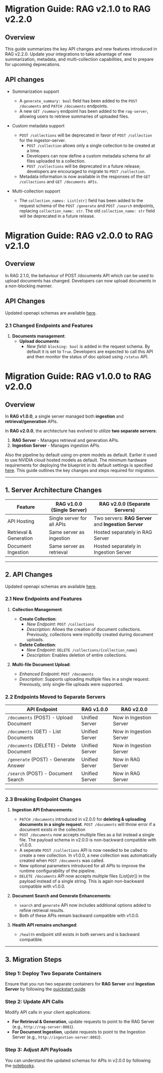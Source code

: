 <!--
  SPDX-FileCopyrightText: Copyright (c) 2025 NVIDIA CORPORATION & AFFILIATES. All rights reserved.
  SPDX-License-Identifier: Apache-2.0
-->

# Migration Guide: RAG v2.1.0 to RAG v2.2.0

## Overview

This guide summarizes the key API changes and new features introduced in RAG v2.2.0. Update your integrations to take advantage of new summarization, metadata, and multi-collection capabilities, and to prepare for upcoming deprecations.

## API changes

- Summarization support
  - A `generate_summary: bool` field has been added to the `POST /documents` and `PATCH /documents` endpoints.
  - A new `GET /summary` endpoint has been added to the `rag-server`, allowing users to retrieve summaries of uploaded files.

- Custom metadata support
  - `POST /collections` will be deprecated in favor of `POST /collection` for the ingestor-server.
    - `POST /collection` allows only a single collection to be created at a time.
    - Developers can now define a custom metadata schema for all files uploaded to a collection.
    - `POST /collections` will be deprecated in a future release; developers are encouraged to migrate to `POST /collection`.
  - Metadata information is now available in the responses of the `GET /collections` and `GET /documents APIs`.

- Multi-collection support
  - The `collection_names: List[str]` field has been added to the request schema of the `POST /generate` and `POST /search` endpoints, replacing `collection_name: str`. The old `collection_name: str` field will be deprecated in a future release.

# Migration Guide: RAG v2.0.0 to RAG v2.1.0

## Overview
In RAG 2.1.0, the behaviour of POST /documents API which can be used to upload documents has changed. Developers can now upload documents in a non-blocking manner.

## API Changes

Updated openapi schemas are available [here](./api_reference/).

### 2.1 Changed Endpoints and Features

1. **Documents management**:
   - **Upload documents**:
     - *New field*: `blocking: bool` is added in the request schema. By default it is set to `True`. Developers are expected to call this API and then monitor the status of doc upload using `/status` API.

# Migration Guide: RAG v1.0.0 to RAG v2.0.0

## Overview

In **RAG v1.0.0**, a single server managed both **ingestion** and **retrieval/generation** APIs.

In **RAG v2.0.0**, the architecture has evolved to utilize **two separate servers**:

1. **RAG Server** - Manages retrieval and generation APIs.
2. **Ingestion Server** - Manages ingestion APIs.

Also the pipeline by default using on-prem models as default. Earlier it used to use NVIDIA cloud hosted models as default. The minimum hardware requirements for deploying the blueprint in its default settings is specified [here](../README.md#minimum-system-requirements).
This guide outlines the key changes and steps required for migration.

---

## 1. Server Architecture Changes

| Feature                 | RAG v1.0.0 (Single Server) | RAG v2.0.0 (Separate Servers)             |
|-------------------------|----------------------------|-------------------------------------------|
| API Hosting             | Single server for all APIs | Two servers: **RAG Server** and **Ingestion Server** |
| Retrieval & Generation  | Same server as ingestion   | Hosted separately in RAG Server           |
| Document Ingestion      | Same server as retrieval   | Hosted separately in Ingestion Server     |

---

## 2. API Changes

Updated openapi schemas are available [here](./api_reference/).

### 2.1 New Endpoints and Features

1. **Collection Management**:
   - **Create Collection**:
     - *New Endpoint*: `POST /collections`
     - *Description*: Allows the creation of document collections. Previously, collections were implicitly created during document uploads.
   - **Delete Collection**:
     - *New Endpoint*: `DELETE /collections/{collection_name}`
     - *Description*: Enables deletion of entire collections.

2. **Multi-file Document Upload**:
   - *Enhanced Endpoint*: `POST /documents`
   - *Description*: Supports uploading multiple files in a single request. Previously, only single-file uploads were supported.

### 2.2 Endpoints Moved to Separate Servers

| API Endpoint | RAG v1.0.0 | RAG v2.0.0 |
|--------------|------------|------------|
| `/documents` (POST) - Upload Document | Unified Server | Now in Ingestion Server |
| `/documents` (GET) - List Documents   | Unified Server | Now in Ingestion Server |
| `/documents` (DELETE) - Delete Document | Unified Server | Now in Ingestion Server |
| `/generate` (POST) - Generate Answer  | Unified Server | Now in RAG Server       |
| `/search` (POST) - Document Search    | Unified Server | Now in RAG Server       |

---

### 2.3 Breaking Endpoint Changes

1. **Ingestion API Enhancements**:
   - `PATCH /documents` introduced in v2.0.0 for **deleting & uploading documents in a single request**. `POST /documents` will throw error if a document exists in the collection
   - `POST /documents`  now accepts multiple files as a list instead a single file. The payload schema in v2.0.0 is non-backward compatible with v1.0.0.
   - A seperate `POST /collections` API is now needed to be called to create a new collection. In v1.0.0, a new collection was automatically created when `POST /documents` was called.
   - New optional parameters introduced for all APIs to improve the runtime configurability of the pipeline.
   - `DELETE /documents` API now accepts multiple files (List[str]) in the payload instead of a single string. This is again non-backward compatible with v1.0.0.

2. **Document Search and Generate Enhancements**:
   - `search` and `generate` API now includes additional options added to refine retrieval results.
   - Both of these APIs remain backward compatible with v1.0.0.

1. **Health API remains unchanged**:
   - `/health` endpoint still exists in both servers and is backward compatible.

---

## 3. Migration Steps

### Step 1: Deploy Two Separate Containers

Ensure that you run two separate containers for **RAG Server** and **Ingestion Server** by following the [quickstart guide](quickstart.md)

### Step 2: Update API Calls

Modify API calls in your client applications:

- **For Retrieval & Generation**, update requests to point to the RAG Server (e.g., `http://rag-server:8081`).
- **For Document Ingestion**, update requests to point to the Ingestion Server (e.g., `http://ingestion-server:8082`).

### Step 3: Adjust API Payloads

You can understand the updated schemas for APIs in v2.0.0 by following the [notebooks](../notebooks/).

